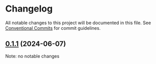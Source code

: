 # Changelog

All notable changes to this project will be documented in this file.
See [Conventional Commits](https://conventionalcommits.org) for commit guidelines.

## [0.1.1](https://github.com/christophehurpeau/pob/compare/@pob/codemods@0.0.0...@pob/codemods@0.1.1) (2024-06-07)

Note: no notable changes


